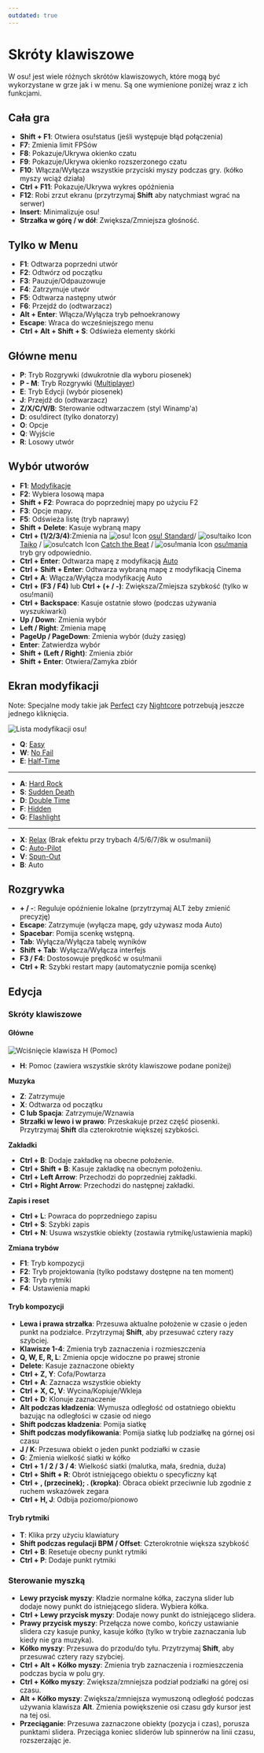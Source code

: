 ```yaml
---
outdated: true
---
```


# Skróty klawiszowe

W osu! jest wiele różnych skrótów klawiszowych, które mogą być wykorzystane w grze jak i w menu. Są one wymienione poniżej wraz z ich funkcjami.

## Cała gra

- **Shift + F1**: Otwiera osu!status (jeśli występuje błąd połączenia)
- **F7**: Zmienia limit FPSów
- **F8**: Pokazuje/Ukrywa okienko czatu
- **F9**: Pokazuje/Ukrywa okienko rozszerzonego czatu
- **F10**: Włącza/Wyłącza wszystkie przyciski myszy podczas gry. (kółko myszy wciąż działa)
- **Ctrl + F11**: Pokazuje/Ukrywa wykres opóźnienia
- **F12**: Robi zrzut ekranu (przytrzymaj **Shift** aby natychmiast wgrać na serwer)
- **Insert**: Minimalizuje osu!
- **Strzałka w górę / w dół**: Zwiększa/Zmniejsza głośność.

## Tylko w Menu

- **F1**: Odtwarza poprzedni utwór
- **F2**: Odtwórz od początku
- **F3**: Pauzuje/Odpauzowuje
- **F4**: Zatrzymuje utwór
- **F5**: Odtwarza następny utwór
- **F6**: Przejdź do (odtwarzacz)
- **Alt + Enter**: Włącza/Wyłącza tryb pełnoekranowy
- **Escape**: Wraca do wcześniejszego menu
- **Ctrl + Alt + Shift + S**: Odświeża elementy skórki

## Główne menu

- **P**: Tryb Rozgrywki (dwukrotnie dla wyboru piosenek)
- **P - M**: Tryb Rozgrywki ([Multiplayer](/wiki/Multi))
- **E**: Tryb Edycji (wybór piosenek)
- **J**: Przejdź do (odtwarzacz)
- **Z/X/C/V/B**: Sterowanie odtwarzaczem (styl Winamp'a)
- **D**: osu!direct (tylko donatorzy)
- **O**: Opcje
- **Q**: Wyjście
- **R**: Losowy utwór

## Wybór utworów

- **F1**: [Modyfikacje](/wiki/Game_modifier)
- **F2**: Wybiera losową mapa
- **Shift + F2**: Powraca do poprzedniej mapy po użyciu F2
- **F3**: Opcje mapy.
- **F5**: Odświeża listę (tryb naprawy)
- **Shift + Delete**: Kasuje wybraną mapy
- **Ctrl + (1/2/3/4)**:Zmienia na ![osu! Icon](/wiki/shared/mode/osu.png "osu! Icon") [osu! Standard](/wiki/Game_mode/osu!)/ ![osu!taiko Icon](/wiki/shared/mode/taiko.png "osu!taiko Icon") [Taiko](/wiki/Game_mode/osu!taiko) / ![osu!catch Icon](/wiki/shared/mode/catch.png "osu!catch Icon") [Catch the Beat](/wiki/Game_mode/osu!catch) / ![osu!mania Icon](/wiki/shared/mode/mania.png "osu!mania Icon") [osu!mania](/wiki/Game_mode/osu!mania) tryb gry odpowiednio.
- **Ctrl + Enter**: Odtwarza mapę z modyfikacją [Auto](/wiki/Game_modifier/Auto)
- **Ctrl + Shift + Enter**: Odtwarza wybraną mapę z modyfikacją Cinema
- **Ctrl + A**: Włącza/Wyłącza modyfikację Auto
- **Ctrl + (F3 / F4)** lub **Ctrl + (+ / -)**: Zwiększa/Zmiejsza szybkość (tylko w osu!manii)
- **Ctrl + Backspace**: Kasuje ostatnie słowo (podczas używania wyszukiwarki)
- **Up / Down**: Zmienia wybór
- **Left / Right**: Zmienia mapę
- **PageUp / PageDown**: Zmienia wybór (duży zasięg)
- **Enter**: Zatwierdza wybór
- **Shift + (Left / Right)**: Zmienia zbiór
- **Shift + Enter**: Otwiera/Zamyka zbiór

## Ekran modyfikacji

Note: Specjalne mody takie jak [Perfect](/wiki/Game_modifier/Perfect) czy [Nightcore](/wiki/Game_modifier/Nightcore) potrzebują jeszcze jednego kliknięcia.

![Lista modyfikacji osu!](Soloplay8.png "Lista modyfikacji osu!")

- **Q**: [Easy](/wiki/Game_modifier/Easy)
- **W**: [No Fail](/wiki/Game_modifier/No_Fail)
- **E**: [Half-Time](/wiki/Game_modifier/Half_Time)

---

- **A**: [Hard Rock](/wiki/Game_modifier/Hard_Rock)
- **S**: [Sudden Death](/wiki/Game_modifier/Sudden_Death)
- **D**: [Double Time](/wiki/Game_modifier/Double_Time)
- **F**: [Hidden](/wiki/Game_modifier/Hidden)
- **G**: [Flashlight](/wiki/Game_modifier/Flashlight)

---

- **X**: [Relax](/wiki/Game_modifier/Relax) (Brak efektu przy trybach 4/5/6/7/8k w osu!manii)
- **C**: [Auto-Pilot](/wiki/Game_modifier/Autopilot)
- **V**: [Spun-Out](/wiki/Game_modifier/Spun_Out)
- **B**: Auto

## Rozgrywka

- **+ / -**: Reguluje opóźnienie lokalne (przytrzymaj ALT żeby zmienić precyzję)
- **Escape**: Zatrzymuje (wyłącza mapę, gdy używasz moda Auto)
- **Spacebar**: Pomija scenkę wstępną.
- **Tab**: Wyłącza/Wyłącza tabelę wyników
- **Shift + Tab**: Wyłącza/Wyłącza interfejs
- **F3 / F4**: Dostosowuje prędkość w osu!manii
- **Ctrl + R**: Szybki restart mapy (automatycznie pomija scenkę)

## Edycja

### Skróty klawiszowe

#### Główne

![Wciśnięcie klawisza H (Pomoc)](Edit_Help.jpg "Wciśnięcie klawisza H <Pomoc>")

- **H**: Pomoc (zawiera wszystkie skróty klawiszowe podane poniżej)

**Muzyka**

- **Z**: Zatrzymuje
- **X**: Odtwarza od początku
- **C lub Spacja**: Zatrzymuje/Wznawia
- **Strzałki w lewo i w prawo**: Przeskakuje przez część piosenki. Przytrzymaj **Shift** dla czterokrotnie większej szybkości.

**Zakładki**

- **Ctrl + B**: Dodaje zakładkę na obecne położenie.
- **Ctrl + Shift + B**: Kasuje zakładkę na obecnym położeniu.
- **Ctrl + Left Arrow**: Przechodzi do poprzedniej zakładki.
- **Ctrl + Right Arrow**: Przechodzi do następnej zakładki.

**Zapis i reset**

- **Ctrl + L**: Powraca do poprzedniego zapisu
- **Ctrl + S**: Szybki zapis
- **Ctrl + N**: Usuwa wszystkie obiekty (zostawia rytmikę/ustawienia mapki)

**Zmiana trybów**

- **F1**: Tryb kompozycji
- **F2**: Tryb projektowania (tylko podstawy dostępne na ten moment)
- **F3**: Tryb rytmiki
- **F4**: Ustawienia mapki

#### Tryb kompozycji

- **Lewa i prawa strzałka**: Przesuwa aktualne położenie w czasie o jeden punkt na podziałce. Przytrzymaj **Shift**, aby przesuwać cztery razy szybciej.
- **Klawisze 1-4**: Zmienia tryb zaznaczenia i rozmieszczenia
- **Q, W, E, R, L**: Zmienia opcje widoczne po prawej stronie
- **Delete**: Kasuje zaznaczone obiekty
- **Ctrl + Z, Y**: Cofa/Powtarza
- **Ctrl + A**: Zaznacza wszystkie obiekty
- **Ctrl + X, C, V**: Wycina/Kopiuje/Wkleja
- **Ctrl + D**: Klonuje zaznaczenie
- **Alt podczas kładzenia**: Wymusza odległość od ostatniego obiektu bazując na odległości w czasie od niego
- **Shift podczas kładzenia**: Pomija siatkę
- **Shift podczas modyfikowania**: Pomija siatkę lub podziałkę na górnej osi czasu
- **J / K**: Przesuwa obiekt o jeden punkt podziałki w czasie
- **G**: Zmienia wielkość siatki w kółko
- **Ctrl + 1 / 2 / 3 / 4**: Wielkość siatki (malutka, mała, średnia, duża)
- **Ctrl + Shift + R**: Obrót istniejącego obiektu o specyficzny kąt
- **Ctrl + , (przecinek); . (kropka)**: Obraca obiekt przeciwnie lub zgodnie z ruchem wskazówek zegara
- **Ctrl + H, J**: Odbija poziomo/pionowo

#### Tryb rytmiki

- **T**: Klika przy użyciu klawiatury
- **Shift podczas regulacji BPM / Offset**: Czterokrotnie większa szybkość
- **Ctrl + B**: Resetuje obecny punkt rytmiki
- **Ctrl + P**: Dodaje punkt rytmiki

### Sterowanie myszką

- **Lewy przycisk myszy**: Kładzie normalne kółka, zaczyna slider lub dodaje nowy punkt do istniejącego slidera. Wybiera kółka.
- **Ctrl + Lewy przycisk myszy**: Dodaje nowy punkt do istniejącego slidera.
- **Prawy przycisk myszy**: Przełącza nowe combo, kończy ustawianie slidera czy kasuje punky, kasuje kółko (tylko w trybie zaznaczania lub kiedy nie gra muzyka).
- **Kółko myszy**: Przesuwa do przodu/do tyłu. Przytrzymaj **Shift**, aby przesuwać cztery razy szybciej.
- **Ctrl + Alt + Kółko myszy**: Zmienia tryb zaznaczenia i rozmieszczenia podczas bycia w polu gry.
- **Ctrl + Kółko myszy**: Zwiększa/zmniejsza podział podziałki na górej osi czasu.
- **Alt + Kółko myszy**: Zwiększa/zmniejsza wymuszoną odległość podczas używania klawisza **Alt**. Zmienia powiększenie osi czasu gdy kursor jest na tej osi.
- **Przeciąganie**: Przesuwa zaznaczone obiekty (pozycja i czas), porusza punktami slidera. Przeciąga koniec sliderów lub spinnerów na linii czasu, rozszerzając je.
